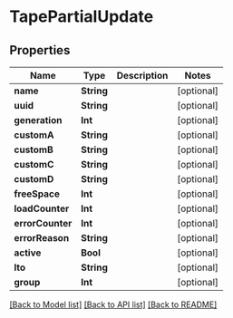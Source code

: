 # TapePartialUpdate

## Properties

Name | Type | Description | Notes
------------ | ------------- | ------------- | -------------
**name** | **String** |  | [optional] 
**uuid** | **String** |  | [optional] 
**generation** | **Int** |  | [optional] 
**customA** | **String** |  | [optional] 
**customB** | **String** |  | [optional] 
**customC** | **String** |  | [optional] 
**customD** | **String** |  | [optional] 
**freeSpace** | **Int** |  | [optional] 
**loadCounter** | **Int** |  | [optional] 
**errorCounter** | **Int** |  | [optional] 
**errorReason** | **String** |  | [optional] 
**active** | **Bool** |  | [optional] 
**lto** | **String** |  | [optional] 
**group** | **Int** |  | [optional] 

[[Back to Model list]](../#documentation-for-models) [[Back to API list]](../#documentation-for-api-endpoints) [[Back to README]](../)


